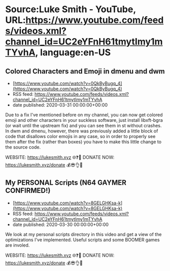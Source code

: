 # Source:Luke Smith - YouTube, URL:https://www.youtube.com/feeds/videos.xml?channel_id=UC2eYFnH61tmytImy1mTYvhA, language:en-US

## Colored Characters and Emoji in dmenu and dwm
 - [https://www.youtube.com/watch?v=0QkByBugq_4](https://www.youtube.com/watch?v=0QkByBugq_4)
 - RSS feed: https://www.youtube.com/feeds/videos.xml?channel_id=UC2eYFnH61tmytImy1mTYvhA
 - date published: 2020-03-31 00:00:00+00:00

Due to a fix I've mentioned before on my channel, you can now get colored emoji and other characters in your suckless software, just install libxft-bgra (or wait until the upstream fix) and you can see them in st without crashes. In dwm and dmenu, however, there was previously added a little block of code that disallows color emojis in any case, so in order to properly see them after the fix (rather than boxes) you have to make this little change to the source code.

WEBSITE: https://lukesmith.xyz 🌐❓🔎
DONATE NOW: https://lukesmith.xyz/donate 💰😎👌💯

## My PERSONAL Scripts (N64 GAYMER CONFIRMED!)
 - [https://www.youtube.com/watch?v=8GELGHKsa-k](https://www.youtube.com/watch?v=8GELGHKsa-k)
 - RSS feed: https://www.youtube.com/feeds/videos.xml?channel_id=UC2eYFnH61tmytImy1mTYvhA
 - date published: 2020-03-30 00:00:00+00:00

We look at my personal scripts directory in this video and get a view of the optimizations I've implemented. Useful scripts and some BOOMER games are involed.

WEBSITE: https://lukesmith.xyz 🌐❓🔎
DONATE NOW: https://lukesmith.xyz/donate 💰😎👌💯

